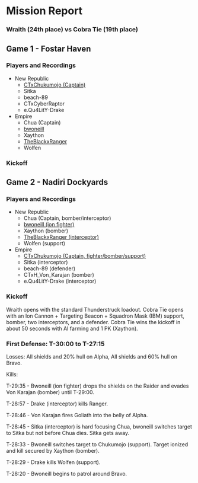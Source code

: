 # Mission Report
### Wraith (24th place) vs Cobra Tie (19th place)

## Game 1 - Fostar Haven

### Players and Recordings
* New Republic
  * [CTxChukumojo (Captain)](https://www.twitch.tv/videos/876053213?t=04h04m30s)
  * Sitka
  * beach-89
  * CTxCyberRaptor
  * e.Qu4LitY-Drake
* Empire
  * Chua (Captain)
  * [bwoneill](https://www.twitch.tv/videos/876394557)
  * Xaython
  * [TheBlackxRanger](https://www.twitch.tv/videos/876343971?t=00h36m00s)
  * Wolfen

### Kickoff

## Game 2 - Nadiri Dockyards
### Players and Recordings
* New Republic
  * Chua (Captain, bomber/interceptor)
  * [bwoneill (ion fighter)](https://www.twitch.tv/videos/876394557?t=00h26m30s)
  * Xaython (bomber)
  * [TheBlackxRanger (interceptor)](https://www.twitch.tv/videos/876343971?t=01h02m35s)
  * Wolfen (support)
* Empire
  * [CTxChukumojo (Captain, fighter/bomber/support)](https://www.twitch.tv/videos/876053213?t=04h30m30s)
  * Sitka (interceptor)
  * beach-89 (defender)
  * CTxH_Von_Karajan (bomber)
  * e.Qu4LitY-Drake (interceptor)

### Kickoff

Wraith opens with the standard Thunderstruck loadout.
Cobra Tie opens with an Ion Cannon + Targeting Beacon + Squadron Mask (IBM) support, bomber, two interceptors, and a defender.
Cobra Tie wins the kickoff in about 50 seconds with AI farming and 1 PK (Xaython).

### First Defense: T-30:00 to T-27:15

Losses: All shields and 20% hull on Alpha, All shields and 60% hull on Bravo.

Kills: 

T-29:35 - Bwoneill (ion fighter) drops the shields on the Raider and evades Von Karajan (bomber) until T-29:00.

T-28:57 - Drake (interceptor) kills Ranger.

T-28:46 - Von Karajan fires Goliath into the belly of Alpha.

T-28:45 - Sitka (interceptor) is hard focusing Chua, bwoneill switches target to Sitka but not before Chua dies. Sitka gets away.

T-28:33 - Bwoneill switches target to Chukumojo (support). Target ionized and kill secured by Xaython (bomber).

T-28:29 - Drake kills Wolfen (support).

T-28:20 - Bwoneill begins to patrol around Bravo.
